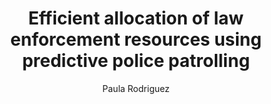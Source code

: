 ---
paperId: 70
author: Paula Rodriguez
publicationauthor: Rodriguez, P.
title: Efficient allocation of law enforcement resources using predictive police patrolling
pdf: Oral_Rodriguez_Paula.pdf
poster: --
alt: --
type: Oral
topic: Applications
link: https://research.latinxinai.org/papers/neurips/2019/pdf/Oral_Rodriguez_Paula.pdf
conference: neurips
year: 2019
tags: neurips-2019-op
location: Vancouver, Canada
---